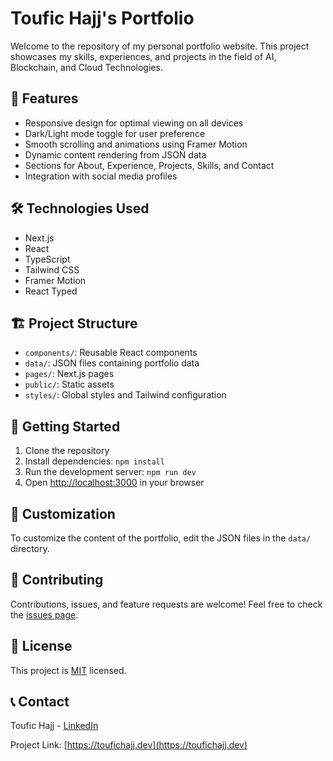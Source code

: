 # Toufic Hajj's Portfolio

Welcome to the repository of my personal portfolio website. This project showcases my skills, experiences, and projects in the field of AI, Blockchain, and Cloud Technologies.

## 🚀 Features

- Responsive design for optimal viewing on all devices
- Dark/Light mode toggle for user preference
- Smooth scrolling and animations using Framer Motion
- Dynamic content rendering from JSON data
- Sections for About, Experience, Projects, Skills, and Contact
- Integration with social media profiles

## 🛠 Technologies Used

- Next.js
- React
- TypeScript
- Tailwind CSS
- Framer Motion
- React Typed

## 🏗 Project Structure

- `components/`: Reusable React components
- `data/`: JSON files containing portfolio data
- `pages/`: Next.js pages
- `public/`: Static assets
- `styles/`: Global styles and Tailwind configuration

## 🚀 Getting Started

1. Clone the repository
2. Install dependencies: `npm install`
3. Run the development server: `npm run dev`
4. Open [http://localhost:3000](http://localhost:3000) in your browser

## 📝 Customization

To customize the content of the portfolio, edit the JSON files in the `data/` directory.

## 🤝 Contributing

Contributions, issues, and feature requests are welcome! Feel free to check the [issues page](https://github.com/yourusername/portfolio/issues).

## 📄 License

This project is [MIT](https://choosealicense.com/licenses/mit/) licensed.

## 📞 Contact

Toufic Hajj - [LinkedIn](https://www.linkedin.com/in/toufic-hajj)

Project Link: [https://toufichajj.dev](https://toufichajj.dev)
